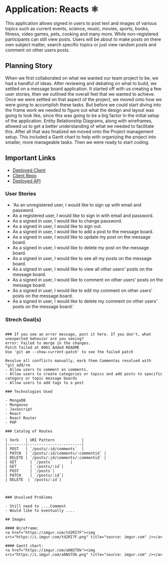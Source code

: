 # Application: Reacts ⚛

This application allows signed in users to post text and images of various topics such as current events, science, music, movies, sports, books, fitness, video games, pets, cooking and many more. While non-registered participants can still view posts. Users will be about to make posts on there own subject matter, search specific topics or just view random posts and comment on other users posts.

## Planning Story

When we first collaborated on what we wanted our team project to be, we had a handful of ideas. After reviewing and debating on what to build, we settled on a message board application. It started off with us creating a few user stories, then we outlined the overall feel that we wanted to achieve. Once we were settled on that aspect of the project, we moved onto how we were going to accomplish these tasks.  But before we could start diving into the frame work we needed to figure out what the design and layout was going to look like, since this was going to be a big factor in the initial setup of the application.
Entity Relationship Diagrams, along with wireframes, allowed us to get a better understanding of what we needed to facilitate this. After all that was finalized we moved onto the Project management setup.  This included a Gantt chart to help with organizing the project into smaller, more manageable tasks. Then we were ready to start coding.

## Important Links

- [Deployed Client](https://reactions2code.github.io/react-project-client/)
- [Client Repo](https://github.com/reactions2code/react-project-client)
- [Deployed API](www.link.com)


### User Stories

- 'As an unregistered user, I would like to sign up with email and password.
- As a registered user, I would like to sign in with email and password.
- As a signed in user, I would like to change password.
- As a signed in user, I would like to sign out.
- As a signed in user, I would like to add a post to the message board.
- As a signed in user, I would like to update my post on the message board.
- As a signed in user, I would like to delete my  post on the message board.
- As a signed in user, I would like to see all my posts on the message board.
- As a signed in user, I would like to view all other users' posts on the message board.
- As a signed in user, I would like to comment on other users' posts on the message board.
- As a signed in user, I would like to edit my comment on other users' posts on the message board.
- As a signed in user, I would like to delete my comment on other users' posts on the message board.'

### Strech Goal(s)

```

### If you see an error message, post it here. If you don't, what unexpected behavior are you seeing?
error: Failed to merge in the changes.
Patch failed at 0001 Added README
Use 'git am --show-current-patch' to see the failed patch

Resolve all conflicts manually, mark them Commentas resolved with
"git add/rm
- Allow users to comment on comments.
- Allow users to create categories or topics and add posts to specific category or topic message boards
- Allow users to add tags to a post

### Technologies Used

- MongoDB
- Mongoose
- Javascript
- React
- React Router
- PHP

### Catalog of Routes

| Verb   | URI Pattern            |
|--------|------------------------|
| POST   | `/posts/:id/comments`  |
| PATCH  | `/posts/:id/comments/:commentid` |
| DELETE | `/posts/:id/comments/:commentid` |
| GET      | `/posts`        |
| GET      | `/posts/:id`|
| POST     | `/posts`|
| PATCH    | `/posts/:id`|
| DELETE  | `/posts/:id`|



### Unsolved Problems

- Still need to ....Comment
- Would like to eventually ....

## Images

#### Wireframe:
<a href="https://imgur.com/td2RI7F"><img src="https://i.imgur.com/td2RI7F.png" title="source: imgur.com" /></a>

#### Gantt chart:
<a href="https://imgur.com/a6NSTOk"><img src="https://i.imgur.com/a6NSTOk.png" title="source: imgur.com" /></a>

